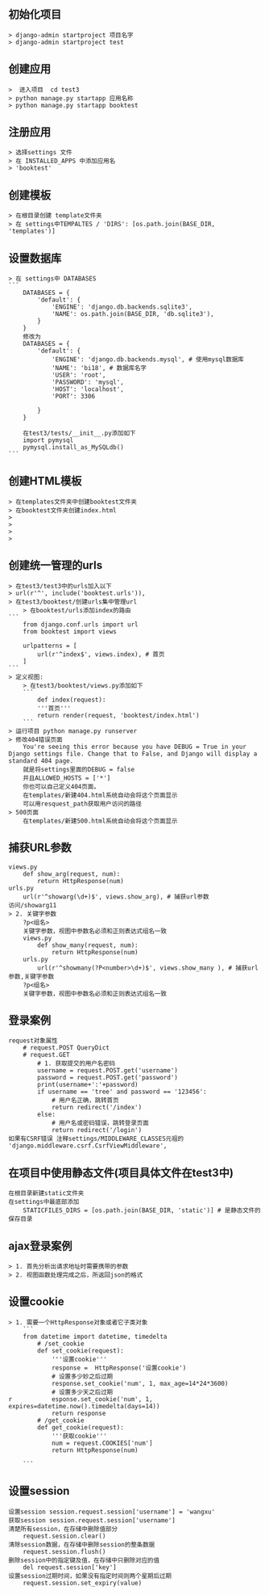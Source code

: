 ## 初始化项目
    > django-admin startproject 项目名字
    > django-admin startproject test
    
## 创建应用
    >  进入项目  cd test3
    > python manage.py startapp 应用名称
    > python manage.py startapp booktest
    
## 注册应用
    > 选择settings 文件
    > 在 INSTALLED_APPS 中添加应用名
    > 'booktest'
    
## 创建模板
    > 在根目录创建 template文件夹
    > 在 settings中TEMPALTES / 'DIRS': [os.path.join(BASE_DIR, 'templates')]
## 设置数据库
    > 在 settings中 DATABASES 
    ```
        DATABASES = {
            'default': {
                'ENGINE': 'django.db.backends.sqlite3',
                'NAME': os.path.join(BASE_DIR, 'db.sqlite3'),
            }
        }
        修改为
        DATABASES = {
            'default': {
                'ENGINE': 'django.db.backends.mysql', # 使用mysql数据库
                'NAME': 'bi18', # 数据库名字
                'USER': 'root',
                'PASSWORD': 'mysql',
                'HOST': 'localhost',
                'PORT': 3306
                
            }
        }
        
        在test3/tests/__init__.py添加如下
        import pymysql
        pymysql.install_as_MySQLdb()
    ```
## 创建HTML模板
    > 在templates文件夹中创建booktest文件夹
    > 在booktest文件夹创建index.html
    >  
    >  
    >  
    >  
## 创建统一管理的urls
    > 在test3/test3中的urls加入以下
    > url(r'^', include('booktest.urls')),
    > 在test3/booktest/创建urls集中管理url
        > 在booktest/urls添加index的路由
    ```
        from django.conf.urls import url
        from booktest import views
        
        urlpatterns = [
            url(r'^index$', views.index), # 首页
        ]
    ``` 
    > 定义视图:
        > 在test3/booktest/views.py添加如下
        ```
            def index(request):
            '''首页'''
            return render(request, 'booktest/index.html')
        ```
    > 运行项目 python manage.py runserver
    > 修改404错误页面
        You're seeing this error because you have DEBUG = True in your Django settings file. Change that to False, and Django will display a standard 404 page.
        就是将settings里面的DEBUG = false
        并且ALLOWED_HOSTS = ['*']
        你也可以自己定义404页面，
        在templates/新建404.html系统自动会将这个页面显示
        可以用resquest_path获取用户访问的路径
    > 500页面
        在templates/新建500.html系统自动会将这个页面显示
## 捕获URL参数
    views.py
        def show_arg(request, num):
            return HttpResponse(num)
    urls.py
        url(r'^showarg(\d+)$', views.show_arg), # 捕获url参数
    访问/showarg11
    > 2. 关键字参数
        ?p<组名>
        关键字参数，视图中参数名必须和正则表达式组名一致
        views.py
            def show_many(request, num):
                return HttpResponse(num)
        urls.py
            url(r'^showmany(?P<number>\d+)$', views.show_many ), # 捕获url参数,关键字参数
        ?p<组名>
        关键字参数，视图中参数名必须和正则表达式组名一致 
## 登录案例
    request对象属性
        # request.POST QueryDict
        # request.GET
            # 1. 获取提交的用户名密码
            username = request.POST.get('username')
            password = request.POST.get('password')
            print(username+':'+password)
            if username == 'tree' and password == '123456':
                # 用户名正确，跳转首页
                return redirect('/index')
            else:
                # 用户名或密码错误，跳转登录页面
                return redirect('/login')
    如果有CSRF错误 注释settings/MIDDLEWARE_CLASSES元祖的 'django.middleware.csrf.CsrfViewMiddleware',

## 在项目中使用静态文件(项目具体文件在test3中)
    在根目录新建static文件夹
    在settings中最底部添加
        STATICFILES_DIRS = [os.path.join(BASE_DIR, 'static')] # 是静态文件的保存目录
        
## ajax登录案例
    > 1. 首先分析出请求地址时需要携带的参数
    > 2. 视图函数处理完成之后，所返回json的格式

## 设置cookie
    > 1. 需要一个HttpResponse对象或者它子类对象
        ```
        from datetime import datetime, timedelta
            # /set_cookie
            def set_cookie(request):
                '''设置cookie'''
                response =  HttpResponse('设置cookie')
                # 设置多少妙之后过期
                response.set_cookie('num', 1, max_age=14*24*3600)
                # 设置多少天之后过期
    r           esponse.set_cookie('num', 1, expires=datetime.now().timedelta(days=14))
                return response
            # /get_cookie
            def get_cookie(request):
                '''获取cookie'''
                num = request.COOKIES['num']
                return HttpResponse(num)

        ```
## 设置session
    设置session session.request.session['username'] = 'wangxu'
    获取session session.request.session['username']
    清楚所有session，在存储中删除值部分
        request.session.clear()
    清除session数据，在存储中删除session的整条数据
        request.session.flush()
    删除session中的指定键及值，在存储中只删除对应的值
        del request.session['key']
    设置session过期时间，如果没有指定时间则两个星期后过期
        request.session.set_expiry(value)
         
    
    
    
    
    
    
    
    
    
    
    
    
    
    
    
    
    